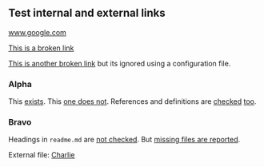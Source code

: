 
## Test internal and external links

www.google.com

[This is a broken link](https://www.exampleexample.cox)

[This is another broken link](http://ignored-domain.com) but its ignored using a
configuration file.

### Alpha

This [exists](#alpha).
This [one does not](#does-not).
References and definitions are [checked][alpha] [too][charlie].

### Bravo

Headings in `readme.md` are [not checked](file1.md#bravo).
But [missing files are reported](missing-example.js).

[alpha]: #alpha
[charlie]: #charlie

External file: [Charlie](./file2.md/#charlie)

